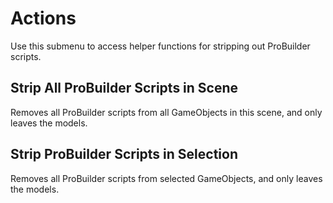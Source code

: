 # Actions

Use this submenu to access helper functions for stripping out ProBuilder scripts.

## Strip All ProBuilder Scripts in Scene

Removes all ProBuilder scripts from all GameObjects in this scene, and only leaves the models.

## Strip ProBuilder Scripts in Selection

Removes all ProBuilder scripts from selected GameObjects, and only leaves the models.
